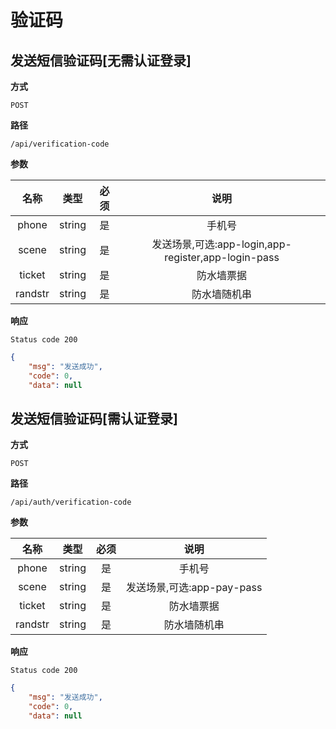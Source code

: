 # 验证码

## 发送短信验证码[无需认证登录]

**方式**

`POST`

**路径**

`/api/verification-code`

**参数**

|  名称  |  类型  | 必须 |                                   说明                                    |
| :----: | :----: | :--: | :-----------------------------------------------------------------------: |
| phone | string |  是  |                  手机号                   |
| scene | string |  是  |                 发送场景,可选:app-login,app-register,app-login-pass                  |
| ticket | string |  是  |                防水墙票据        |
| randstr | string |  是  |                 防水墙随机串             |

**响应**

`Status code 200`

```json
{
    "msg": "发送成功",
    "code": 0,
    "data": null
```

## 发送短信验证码[需认证登录]

**方式**

`POST`

**路径**

`/api/auth/verification-code`

**参数**

|  名称  |  类型  | 必须 |                                   说明                                    |
| :----: | :----: | :--: | :-----------------------------------------------------------------------: |
| phone | string |  是  |                  手机号                   |
| scene | string |  是  |                 发送场景,可选:app-pay-pass                  |
| ticket | string |  是  |                防水墙票据        |
| randstr | string |  是  |                 防水墙随机串             |

**响应**

`Status code 200`

```json
{
    "msg": "发送成功",
    "code": 0,
    "data": null
```